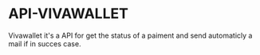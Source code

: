 # API-VIVAWALLET
Vivawallet it's a API for get the status of a paiment and send automaticly a mail if in succes case.
